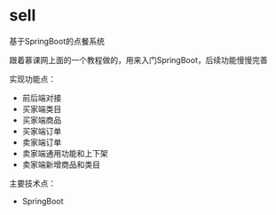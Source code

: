 # sell
基于SpringBoot的点餐系统

跟着慕课网上面的一个教程做的，用来入门SpringBoot，后续功能慢慢完善

实现功能点：
 - 前后端对接
 - 买家端类目
 - 买家端商品
 - 买家端订单
 - 卖家端订单
 - 卖家端通用功能和上下架
 - 卖家端新增商品和类目


主要技术点：
- SpringBoot
